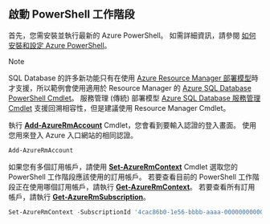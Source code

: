 
## <a name="start-your-powershell-session"></a>啟動 PowerShell 工作階段
首先，您需安裝並執行最新的 Azure PowerShell。 如需詳細資訊，請參閱 [如何安裝和設定 Azure PowerShell](/powershell/azureps-cmdlets-docs)。

> [!NOTE]
> SQL Database 的許多新功能只有在使用 [Azure Resource Manager 部署模型](../articles/azure-resource-manager/resource-group-overview.md)時才支援，所以範例會使用適用於 Resource Manager 的 [Azure SQL Database PowerShell Cmdlet](https://msdn.microsoft.com/library/azure/mt574084\(v=azure.300\).aspx)。 服務管理 (傳統) 部署模型 [Azure SQL Database 服務管理 Cmdlet](https://msdn.microsoft.com/library/azure/dn546723\(v=azure.300\).aspx) 支援回溯相容性，但是建議使用 Resource Manager Cmdlet。
> 
> 

執行 [**Add-AzureRmAccount**](https://msdn.microsoft.com/library/azure/mt619267\(v=azure.300\).aspx) Cmdlet，您會看到要輸入認證的登入畫面。 使用您用來登入 Azure 入口網站的相同認證。

```PowerShell
Add-AzureRmAccount
```

如果您有多個訂用帳戶，請使用 [**Set-AzureRmContext**](https://msdn.microsoft.com/library/azure/mt619263\(v=azure.300\).aspx) Cmdlet 選取您的 PowerShell 工作階段應該使用的訂用帳戶。 若要查看目前的 PowerShell 工作階段正在使用哪個訂用帳戶，請執行 [**Get-AzureRmContext**](https://msdn.microsoft.com/library/azure/mt619265\(v=azure.300\).aspx)。 若要查看所有訂用帳戶，請執行 [**Get-AzureRmSubscription**](https://msdn.microsoft.com/library/azure/mt619284\(v=azure.300\).aspx)。

```PowerShell
Set-AzureRmContext -SubscriptionId '4cac86b0-1e56-bbbb-aaaa-000000000000'
```
